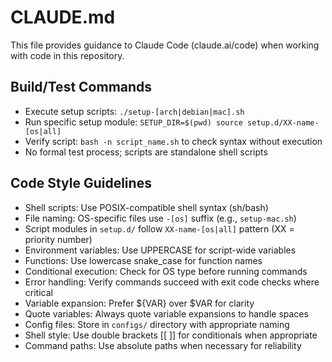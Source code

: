 # CLAUDE.md

This file provides guidance to Claude Code (claude.ai/code) when working with code in this repository.

## Build/Test Commands
- Execute setup scripts: `./setup-[arch|debian|mac].sh`
- Run specific setup module: `SETUP_DIR=$(pwd) source setup.d/XX-name-[os|all]`
- Verify script: `bash -n script_name.sh` to check syntax without execution
- No formal test process; scripts are standalone shell scripts

## Code Style Guidelines
- Shell scripts: Use POSIX-compatible shell syntax (sh/bash)
- File naming: OS-specific files use `-[os]` suffix (e.g., `setup-mac.sh`)
- Script modules in `setup.d/` follow `XX-name-[os|all]` pattern (XX = priority number)
- Environment variables: Use UPPERCASE for script-wide variables
- Functions: Use lowercase snake_case for function names
- Conditional execution: Check for OS type before running commands
- Error handling: Verify commands succeed with exit code checks where critical
- Variable expansion: Prefer ${VAR} over $VAR for clarity
- Quote variables: Always quote variable expansions to handle spaces
- Config files: Store in `configs/` directory with appropriate naming
- Shell style: Use double brackets [[ ]] for conditionals when appropriate
- Command paths: Use absolute paths when necessary for reliability

